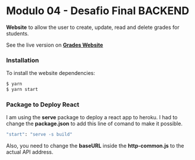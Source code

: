 # Modulo 04 - Desafio Final BACKEND

**Website** to allow the user to create, update, read and delete grades for students.

See the live version on [**Grades Website**](https://frontend-gradesapi.herokuapp.com/)

### Installation

To install the website dependencies:

```sh
$ yarn
$ yarn start
```

### Package to Deploy React

I am using the **serve** package to deploy a react app to heroku.
I had to change the **package.json** to add this line of comand to make it possible.

```sh
"start": "serve -s build"
```

Also, you need to change the **baseURL** inside the **http-common.js** to the
actual API address.
